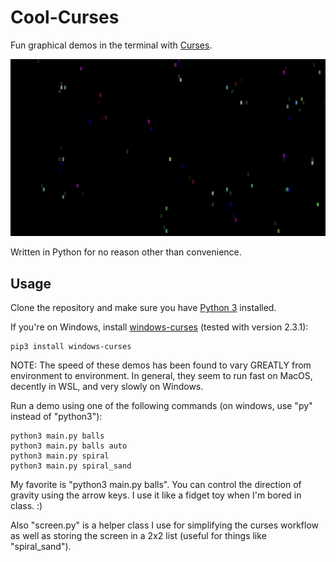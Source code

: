 # Cool-Curses

Fun graphical demos in the terminal with [Curses](https://docs.python.org/3/howto/curses.html).

!["python3 main.py balls" demo](balls.gif)

Written in Python for no reason other than convenience.

## Usage

Clone the repository and make sure you have [Python 3](https://www.python.org/) installed.

If you're on Windows, install [windows-curses](https://pypi.org/project/windows-curses/) (tested with version 2.3.1):

```
pip3 install windows-curses
```

NOTE: The speed of these demos has been found to vary GREATLY from environment to environment. In general, they seem to run fast on MacOS, decently in WSL, and very slowly on Windows.

Run a demo using one of the following commands (on windows, use "py" instead of "python3"):

```
python3 main.py balls
python3 main.py balls auto
python3 main.py spiral
python3 main.py spiral_sand
```

My favorite is "python3 main.py balls".
You can control the direction of gravity using the arrow keys.
I use it like a fidget toy when I'm bored in class. :)

Also "screen.py" is a helper class I use for simplifying the curses workflow as well as storing the screen in a 2x2 list (useful for things like "spiral_sand").
